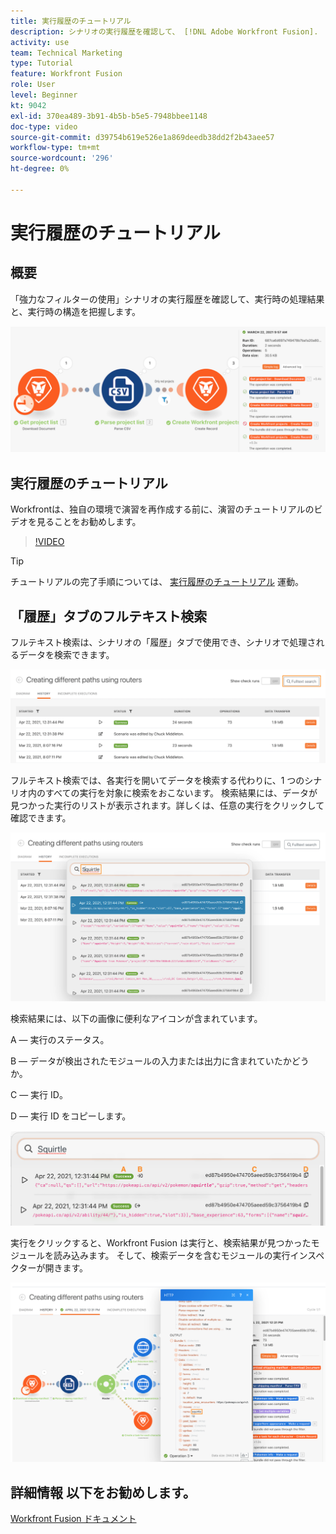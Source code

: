 ```yaml
---
title: 実行履歴のチュートリアル
description: シナリオの実行履歴を確認して、 [!DNL Adobe Workfront Fusion].
activity: use
team: Technical Marketing
type: Tutorial
feature: Workfront Fusion
role: User
level: Beginner
kt: 9042
exl-id: 370ea489-3b91-4b5b-b5e5-7948bbee1148
doc-type: video
source-git-commit: d39754b619e526e1a869deedb38dd2f2b43aee57
workflow-type: tm+mt
source-wordcount: '296'
ht-degree: 0%

---
```


# 実行履歴のチュートリアル

## 概要

「強力なフィルターの使用」シナリオの実行履歴を確認して、実行時の処理結果と、実行時の構造を把握します。

![Fusion シナリオの実行履歴のイメージ](assets/execution-history-and-scheduling-1.png)

## 実行履歴のチュートリアル

Workfrontは、独自の環境で演習を再作成する前に、演習のチュートリアルのビデオを見ることをお勧めします。

>[!VIDEO](https://video.tv.adobe.com/v/335283/?quality=12)

>[!TIP]
>
>チュートリアルの完了手順については、 [実行履歴のチュートリアル](https://experienceleague.adobe.com/docs/workfront-learn/tutorials-workfront/fusion/exercises/execution-history.html?lang=en) 運動。

## 「履歴」タブのフルテキスト検索

フルテキスト検索は、シナリオの「履歴」タブで使用でき、シナリオで処理されるデータを検索できます。

![実行履歴検索の画像](assets/execution-history-and-scheduling-2.png)

フルテキスト検索では、各実行を開いてデータを検索する代わりに、1 つのシナリオ内のすべての実行を対象に検索をおこないます。 検索結果には、データが見つかった実行のリストが表示されます。詳しくは、任意の実行をクリックして確認できます。

![実行履歴検索の画像](assets/execution-history-and-scheduling-3.png)

検索結果には、以下の画像に便利なアイコンが含まれています。

A — 実行のステータス。

B — データが検出されたモジュールの入力または出力に含まれていたかどうか。

C — 実行 ID。

D — 実行 ID をコピーします。

![実行履歴の検索結果の画像](assets/execution-history-and-scheduling-4.png)

実行をクリックすると、Workfront Fusion は実行と、検索結果が見つかったモジュールを読み込みます。 そして、検索データを含むモジュールの実行インスペクターが開きます。

![実行履歴リンクの画像](assets/execution-history-and-scheduling-5.png)


## 詳細情報 以下をお勧めします。

[Workfront Fusion ドキュメント](https://experienceleague.adobe.com/docs/workfront/using/adobe-workfront-fusion/workfront-fusion-2.html?lang=en)
